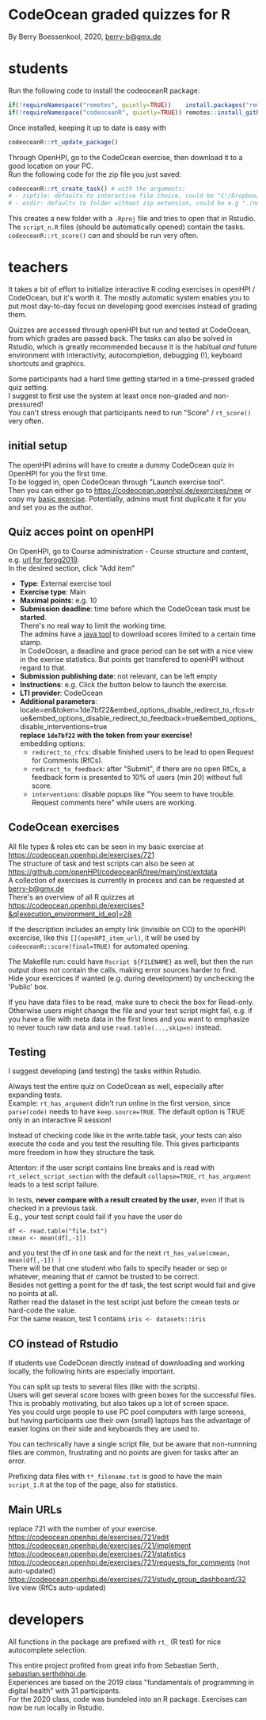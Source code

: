 # CodeOcean graded quizzes for R

By Berry Boessenkool, 2020, [berry-b@gmx.de](mailto:berry-b@gmx.de)

# students

Run the following code to install the codeoceanR package:

```r
if(!requireNamespace("remotes", quietly=TRUE))    install.packages("remotes")
if(!requireNamespace("codeoceanR", quietly=TRUE)) remotes::install_github("openHPI/codeoceanR")
```

Once installed, keeping it up to date is easy with
```r
codeoceanR::rt_update_package()
```

Through OpenHPI, go to the CodeOcean exercise, then download it to a good location on your PC.  
Run the following code for the zip file you just saved:

```r
codeoceanR::rt_create_task() # with the arguments:
# - zipfile: defaults to interactive file choice, could be "C:/Dropbox/R/FProg20_R_quiz_1.zip"
# - exdir: defaults to folder without zip extension, could be e.g "./newFolder_at_wd/quiz1"
```

This creates a new folder with a `.Rproj` file and tries to open that in Rstudio.  
The `script_n.R` files (should be automatically opened) contain the tasks.  
`codeoceanR::rt_score()` can and should be run very often.


# teachers

It takes a bit of effort to initialize interactive R coding exercises in openHPI / CodeOcean, but it's worth it. 
The mostly automatic system enables you to put most day-to-day focus on developing good exercises instead of grading them.

Quizzes are accessed through openHPI but run and tested at CodeOcean, from which grades are passed back.
The tasks can also be solved in Rstudio, which is greatly recommended because it is the habitual _and_ future environment with interactivity, autocompletion, debugging (!), keyboard shortcuts and graphics.

Some participants had a hard time getting started in a time-pressed graded quiz setting.  
I suggest to first use the system at least once non-graded and non-pressured!  
You can't stress enough that participants need to run "Score" / `rt_score()` very often.  

## initial setup

The openHPI admins will have to create a dummy CodeOcean quiz in OpenHPI for you the first time.  
To be logged in, open CodeOcean through "Launch exercise tool".  
Then you can either go to <https://codeocean.openhpi.de/exercises/new>
or copy my [basic exercise](https://codeocean.openhpi.de/exercises/721). 
Potentially, admins must first duplicate it for you and set you as the author.

## Quiz acces point on openHPI

On OpenHPI, go to Course administration - Course structure and content, e.g. 
[url for fprog2019](https://open.hpi.de/courses/fprog-wi-2019/sections).  
In the desired section, click "Add item"

- **Type**: External exercise tool
- **Exercise type**: Main
- **Maximal points**: e.g. 10
- **Submission deadline**: time before which the CodeOcean task must be **started**.  
There's no real way to limit the working time.  
The admins have a [java tool](https://github.com/openHPI/codeocean-scraper) 
to download scores limited to a certain time stamp.  
In CodeOcean, a deadline and grace period can be set with a nice view in the exerise statistics. 
But points get transfered to openHPI without regard to that.
- **Submission publishing date**: not relevant, can be left empty
- **Instructions**: e.g. Click the button below to launch the exercise.
- **LTI provider**: CodeOcean
- **Additional parameters**: locale=en&token=1de7bf22&embed_options_disable_redirect_to_rfcs=true&embed_options_disable_redirect_to_feedback=true&embed_options_disable_interventions=true  
**replace `1de7bf22` with the token from your exercise!**  
embedding options:  
  -  `redirect_to_rfcs`: disable finished users to be lead to open Request for Comments (RfCs).
  -  `redirect_to_feedback`: after "Submit", if there are no open RfCs, a feedback form is presented to 10% of users (min 20) without full score. 
  -  `interventions`: disable popups like "You seem to have trouble. Request comments here" while users are working.


## CodeOcean exercises

All file types & roles etc can be seen in my basic exercise at <https://codeocean.openhpi.de/exercises/721>  
The structure of task and test scripts can also be seen at <https://github.com/openHPI/codeoceanR/tree/main/inst/extdata>  
A collection of exercises is currently in process and can be requested at <berry-b@gmx.de>  
There's an overview of all R quizzes at <https://codeocean.openhpi.de/exercises?&q[execution_environment_id_eq]=28>  

If the description includes an empty link (invisible on CO) to the openHPI excercise, like this `[](openHPI_item_url)`,
it will be used by `codeoceanR::score(final=TRUE)` for automated opening.


The Makefile run: could have `Rscript ${FILENAME}` as well, 
but then the run output does not contain the calls, making error sources harder to find.  
Hide your exercices if wanted (e.g. during development) by unchecking the 'Public' box.

If you have data files to be read, make sure to check the box for Read-only.  
Otherwise users might change the file and your test script might fail,
e.g. if you have a file with meta data in the first lines and you want to 
emphasize to never touch raw data and use `read.table(...,skip=n)` instead.

## Testing

I suggest developing (and testing) the tasks within Rstudio.

Always test the entire quiz on CodeOcean as well, especially after expanding tests.  
Example: `rt_has_argument` didn't run online in the first version, 
since `parse(code)` needs to have `keep.source=TRUE`. 
The default option is TRUE only in an interactive R session!

Instead of checking code like in the write.table task, 
your tests can also execute the code and you test the resulting file.
This gives participants more freedom in how they structure the task.  

Attenton: if the user script contains line breaks and is read with `rt_select_script_section` with the default `collapse=TRUE`,
`rt_has_argument` leads to a test script failure.

In tests, **never compare with a result created by the user**, even if that is checked in a previous task.  
E.g., your test script could fail if you have the user do
```
df <- read.table("file.txt")
cmean <- mean(df[,-1])
```
and you test the df in one task and for the next
`rt_has_value(cmean,  mean(df[,-1]) )`  
There will be that one student who fails to specify header or sep or whatever,
meaning that `df` cannot be trusted to be correct.  
Besides not getting a point for the df task, the test script would fail and give no points at all.  
Rather read the dataset in the test script just before the cmean tests or hard-code the value.  
For the same reason, test 1 contains `iris <- datasets::iris`

## CO instead of Rstudio

If students use CodeOcean directly instead of downloading and working locally,
the following hints are especially important.

You can split up tests to several files (like with the scripts).  
Users will get several score boxes with green boxes for the successful files.
This is probably motivating, but also takes up a lot of screen space.  
Yes you could urge people to use PC pool computers with large screens, 
but having participants use their own (small) laptops has the advantage of 
easier logins on their side and keyboards they are used to.

You can technically have a single script file, but be aware that 
non-runnning files are common, frustrating and no points are given for tasks after an error.

Prefixing data files with `t*_filename.txt` is good to have the main `script_1.R` 
at the top of the page, also for statistics.


## Main URLs
replace 721 with the number of your exercise.  
https://codeocean.openhpi.de/exercises/721/edit  
https://codeocean.openhpi.de/exercises/721/implement  
https://codeocean.openhpi.de/exercises/721/statistics  
https://codeocean.openhpi.de/exercises/721/requests_for_comments  (not auto-updated)
https://codeocean.openhpi.de/exercises/721/study_group_dashboard/32  live view (RfCs auto-updated)


# developers

All functions in the package are prefixed with `rt_` (R test) for nice autocomplete selection.

This entire project profited from great info from Sebastian Serth, <sebastian.serth@hpi.de>.  
Experiences are based on the 2019 class "fundamentals of programming in digital health" with 31 participants.  
For the 2020 class, code was bundeled into an R package. Exercises can now be run locally in Rstudio. 
